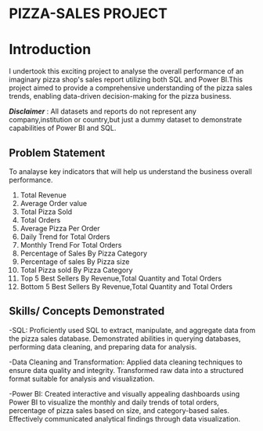 # PIZZA-SALES PROJECT

#  Introduction
I undertook this  exciting project to analyse the overall performance of an imaginary pizza shop's sales report utilizing both SQL and Power BI.This project aimed to provide a comprehensive understanding of the pizza sales trends, enabling data-driven decision-making for the pizza business.

**_Disclaimer_** : All datasets and reports do not represent any company,institution or country,but just a dummy dataset to demonstrate capabilities of Power BI and SQL.

## Problem Statement
To analayse key indicators that will help us understand the business overall performance.
1. Total Revenue
2. Average Order value
3. Total Pizza Sold
4. Total Orders
5. Average Pizza Per Order
6. Daily Trend for Total Orders
7. Monthly Trend For Total Orders
8. Percentage of Sales By Pizza Category
9. Percentage of sales By Pizza size
10. Total Pizza sold By Pizza Category
11. Top 5 Best Sellers By Revenue,Total Quantity and Total Orders
12. Bottom 5 Best Sellers By Revenue,Total Quantity and Total Orders

## Skills/ Concepts Demonstrated
-SQL: Proficiently used SQL to extract, manipulate, and aggregate data from the pizza sales database. Demonstrated abilities in querying databases, performing data cleaning, and preparing data for analysis.

-Data Cleaning and Transformation: Applied data cleaning techniques to ensure data quality and integrity. Transformed raw data into a structured format suitable for analysis and visualization.

-Power BI: Created interactive and visually appealing dashboards using Power BI to visualize the monthly and daily trends of total orders, percentage of pizza sales based on size, and category-based sales. Effectively communicated analytical findings through data visualization.




